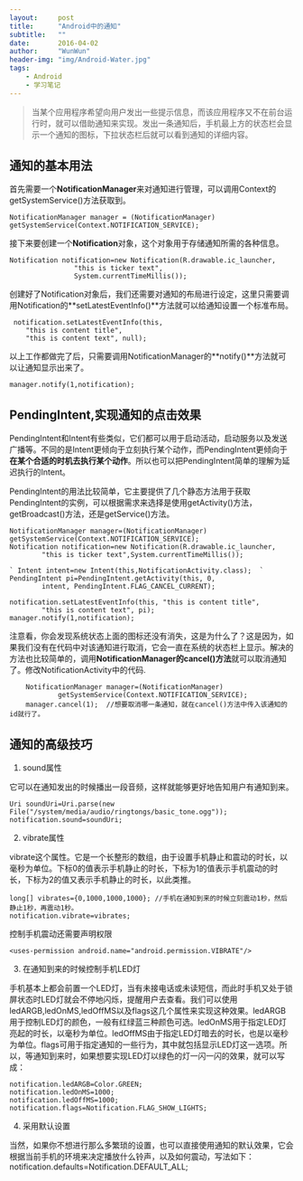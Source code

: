 ```yaml
---
layout:     post
title:      "Android中的通知"
subtitle:   ""
date:       2016-04-02
author:     "WunWun"
header-img: "img/Android-Water.jpg"
tags:
    - Android
    - 学习笔记
---
```


> 当某个应用程序希望向用户发出一些提示信息，而该应用程序又不在前台运行时，就可以借助通知来实现。发出一条通知后，手机最上方的状态栏会显示一个通知的图标，下拉状态栏后就可以看到通知的详细内容。

## 通知的基本用法

首先需要一个**NotificationManager**来对通知进行管理，可以调用Context的getSystemService()方法获取到。

	NotificationManager manager = (NotificationManager) getSystemService(Context.NOTIFICATION_SERVICE); 

接下来要创建一个**Notification**对象，这个对象用于存储通知所需的各种信息。

	Notification notification=new Notification(R.drawable.ic_launcher, 
                    "this is ticker text",
                    System.currentTimeMillis()); 

创建好了Notification对象后，我们还需要对通知的布局进行设定，这里只需要调用Notification的**setLatestEventInfo()**方法就可以给通知设置一个标准布局。

	 notification.setLatestEventInfo(this, 
	 	"this is content title", 
        "this is content text", null); 

以上工作都做完了后，只需要调用NotificationManager的**notify()**方法就可以让通知显示出来了。

	manager.notify(1,notification); 

## PendingIntent,实现通知的点击效果

PendingIntent和Intent有些类似，它们都可以用于启动活动，启动服务以及发送广播等。不同的是Intent更倾向于立刻执行某个动作，而PendingIntent更倾向于**在某个合适的时机去执行某个动作**。所以也可以把PendingIntent简单的理解为延迟执行的Intent。

PendingIntent的用法比较简单，它主要提供了几个静态方法用于获取PendingIntent的实例，可以根据需求来选择是使用getActivity()方法，getBroadcast()方法，还是getService()方法。

    NotificationManager manager=(NotificationManager) getSystemService(Context.NOTIFICATION_SERVICE);  
    Notification notification=new Notification(R.drawable.ic_launcher,  
            "this is ticker text",System.currentTimeMillis());  
      
    ` Intent intent=new Intent(this,NotificationActivity.class);  `
    PendingIntent pi=PendingIntent.getActivity(this, 0,  
            intent, PendingIntent.FLAG_CANCEL_CURRENT);  
      
    notification.setLatestEventInfo(this, "this is content title",  
            "this is content text", pi);  
    manager.notify(1,notification);  

注意看，你会发现系统状态上面的图标还没有消失，这是为什么了？这是因为，如果我们没有在代码中对该通知进行取消，它会一直在系统的状态栏上显示。解决的方法也比较简单的，调用**NotificationManager的cancel()方法**就可以取消通知了。修改NotificationActivity中的代码.

        NotificationManager manager=(NotificationManager)   
                getSystemService(Context.NOTIFICATION_SERVICE);  
        manager.cancel(1);  //想要取消哪一条通知，就在cancel()方法中传入该通知的id就行了。 

## 通知的高级技巧

1. sound属性

它可以在通知发出的时候播出一段音频，这样就能够更好地告知用户有通知到来。

	Uri soundUri=Uri.parse(new File("/system/media/audio/ringtongs/basic_tone.ogg"));
	notification.sound=soundUri;

2. vibrate属性

vibrate这个属性。它是一个长整形的数组，由于设置手机静止和震动的时长，以毫秒为单位。下标0的值表示手机静止的时长，下标为1的值表示手机震动的时长，下标为2的值又表示手机静止的时长，以此类推。

	long[] vibrates={0,1000,1000,1000}; //手机在通知到来的时候立刻震动1秒，然后静止1秒，再震动1秒。
	notification.vibrate=vibrates;

控制手机震动还需要声明权限

	<uses-permission android.name="android.permission.VIBRATE"/>

3. 在通知到来的时候控制手机LED灯

手机基本上都会前置一个LED灯，当有未接电话或未读短信，而此时手机又处于锁屏状态时LED灯就会不停地闪烁，提醒用户去查看。我们可以使用ledARGB,ledOnMS,ledOffMS以及flags这几个属性来实现这种效果。ledARGB用于控制LED灯的颜色，一般有红绿蓝三种颜色可选。ledOnMS用于指定LED灯亮起的时长，以毫秒为单位。ledOffMS由于指定LED灯暗去的时长，也是以毫秒为单位。flags可用于指定通知的一些行为，其中就包括显示LED灯这一选项。所以，等通知到来时，如果想要实现LED灯以绿色的灯一闪一闪的效果，就可以写成：

	notification.ledARGB=Color.GREEN;
	notification.ledOnMS=1000;
	notification.ledOffMS=1000;
	notification.flags=Notification.FLAG_SHOW_LIGHTS;

4. 采用默认设置

当然，如果你不想进行那么多繁琐的设置，也可以直接使用通知的默认效果，它会根据当前手机的环境来决定播放什么铃声，以及如何震动，写法如下：
	notification.defaults=Notification.DEFAULT_ALL;